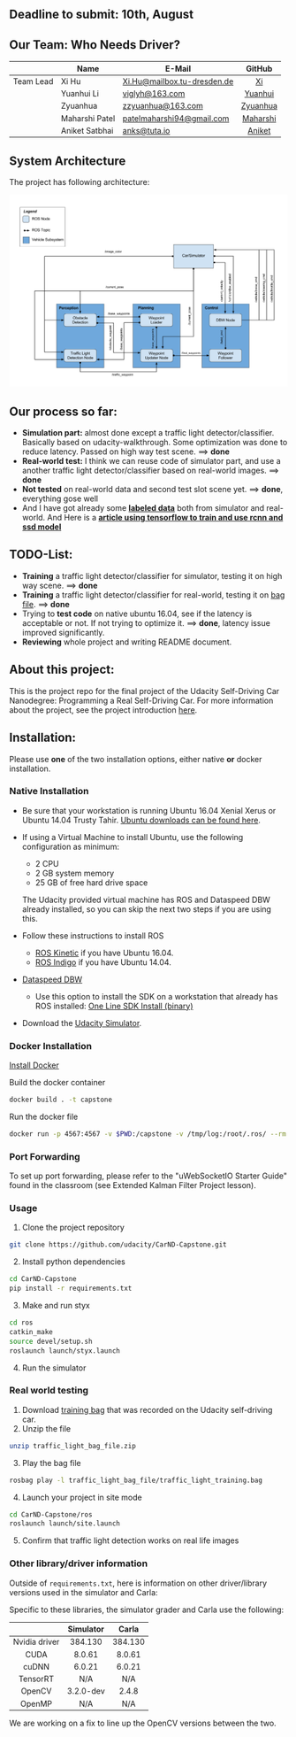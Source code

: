 
## Deadline to submit: 10th, August


## Our Team: Who Needs Driver?
|           | Name                     |    E-Mail                        |      GitHub                                     |
| --------- | -------------------------| -------------------------------- | :----------------------------------------------:|
| Team Lead | Xi Hu                    |    Xi.Hu@mailbox.tu-dresden.de   |    [Xi](https://github.com/chrisHuxi)           |
|           | Yuanhui Li               |    viglyh@163.com                |    [Yuanhui](https://github.com/YHCodes)      |
|           | Zyuanhua                 |    zzyuanhua@163.com             |    [Zyuanhua](https://github.com/zzyuanhua)       |
|           | Maharshi Patel           |    patelmaharshi94@gmail.com     |    [Maharshi](https://github.com/maharshi3patel)|
|           | Aniket Satbhai           |    anks@tuta.io                  |    [Aniket](https://github.com/AnkS4)           |

## System Architecture

The project has following architecture:

![ROS Graph](./imgs/ros-graph.png)


## Our process so far: 

* **Simulation part:** almost done except a traffic light detector/classifier. Basically based on udacity-walkthrough. Some optimization was done to reduce latency. Passed on high way test scene. ==> **done**
* **Real-world test:** I think we can reuse code of simulator part, and use a another traffic light detector/classifier based on real-world images. ==> **done**
* **Not tested** on real-world data and second test slot scene yet. ==> **done**, everything gose well
* And I have got already some **[labeled data](https://drive.google.com/open?id=1ygWBMW8PYeXUSP2nCAwhTDXeU87SFkpV)** both from simulator and real-world. And Here is a **[article using tensorflow to train and use rcnn and ssd model](https://becominghuman.ai/traffic-light-detection-tensorflow-api-c75fdbadac62)**

## TODO-List:

* **Training** a traffic light detector/classifier for simulator, testing it on high way scene. ==> **done**
* **Training** a traffic light detector/classifier for real-world, testing it on [bag file](https://s3-us-west-1.amazonaws.com/udacity-selfdrivingcar/traffic_light_bag_file.zip). ==> **done**
* Trying to **test code** on native ubuntu 16.04, see if the latency is acceptable or not. If not trying to optimize it. ==> **done**, latency issue improved significantly. 
* **Reviewing** whole project and writing README document.


## About this project:
This is the project repo for the final project of the Udacity Self-Driving Car Nanodegree: Programming a Real Self-Driving Car. For more information about the project, see the project introduction [here](https://classroom.udacity.com/nanodegrees/nd013/parts/6047fe34-d93c-4f50-8336-b70ef10cb4b2/modules/e1a23b06-329a-4684-a717-ad476f0d8dff/lessons/462c933d-9f24-42d3-8bdc-a08a5fc866e4/concepts/5ab4b122-83e6-436d-850f-9f4d26627fd9).

## Installation:

Please use **one** of the two installation options, either native **or** docker installation.

### Native Installation

* Be sure that your workstation is running Ubuntu 16.04 Xenial Xerus or Ubuntu 14.04 Trusty Tahir. [Ubuntu downloads can be found here](https://www.ubuntu.com/download/desktop).
* If using a Virtual Machine to install Ubuntu, use the following configuration as minimum:
  * 2 CPU
  * 2 GB system memory
  * 25 GB of free hard drive space

  The Udacity provided virtual machine has ROS and Dataspeed DBW already installed, so you can skip the next two steps if you are using this.

* Follow these instructions to install ROS
  * [ROS Kinetic](http://wiki.ros.org/kinetic/Installation/Ubuntu) if you have Ubuntu 16.04.
  * [ROS Indigo](http://wiki.ros.org/indigo/Installation/Ubuntu) if you have Ubuntu 14.04.
* [Dataspeed DBW](https://bitbucket.org/DataspeedInc/dbw_mkz_ros)
  * Use this option to install the SDK on a workstation that already has ROS installed: [One Line SDK Install (binary)](https://bitbucket.org/DataspeedInc/dbw_mkz_ros/src/81e63fcc335d7b64139d7482017d6a97b405e250/ROS_SETUP.md?fileviewer=file-view-default)
* Download the [Udacity Simulator](https://github.com/udacity/CarND-Capstone/releases).

### Docker Installation
[Install Docker](https://docs.docker.com/engine/installation/)

Build the docker container
```bash
docker build . -t capstone
```

Run the docker file
```bash
docker run -p 4567:4567 -v $PWD:/capstone -v /tmp/log:/root/.ros/ --rm -it capstone
```

### Port Forwarding
To set up port forwarding, please refer to the "uWebSocketIO Starter Guide" found in the classroom (see Extended Kalman Filter Project lesson).

### Usage

1. Clone the project repository
```bash
git clone https://github.com/udacity/CarND-Capstone.git
```

2. Install python dependencies
```bash
cd CarND-Capstone
pip install -r requirements.txt
```
3. Make and run styx
```bash
cd ros
catkin_make
source devel/setup.sh
roslaunch launch/styx.launch
```
4. Run the simulator

### Real world testing
1. Download [training bag](https://s3-us-west-1.amazonaws.com/udacity-selfdrivingcar/traffic_light_bag_file.zip) that was recorded on the Udacity self-driving car.
2. Unzip the file
```bash
unzip traffic_light_bag_file.zip
```
3. Play the bag file
```bash
rosbag play -l traffic_light_bag_file/traffic_light_training.bag
```
4. Launch your project in site mode
```bash
cd CarND-Capstone/ros
roslaunch launch/site.launch
```
5. Confirm that traffic light detection works on real life images

### Other library/driver information
Outside of `requirements.txt`, here is information on other driver/library versions used in the simulator and Carla:

Specific to these libraries, the simulator grader and Carla use the following:

|        | Simulator | Carla  |
| :-----------: |:-------------:| :-----:|
| Nvidia driver | 384.130 | 384.130 |
| CUDA | 8.0.61 | 8.0.61 |
| cuDNN | 6.0.21 | 6.0.21 |
| TensorRT | N/A | N/A |
| OpenCV | 3.2.0-dev | 2.4.8 |
| OpenMP | N/A | N/A |

We are working on a fix to line up the OpenCV versions between the two.
